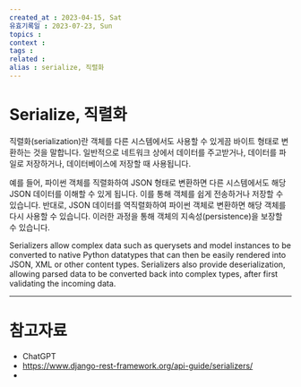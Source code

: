 ```yaml
---
created_at : 2023-04-15, Sat
유효기록일 : 2023-07-23, Sun
topics : 
context : 
tags : 
related : 
alias : serialize, 직렬화
---
```

# Serialize, 직렬화
직렬화(serialization)란 객체를 다른 시스템에서도 사용할 수 있게끔 바이트 형태로 변환하는 것을 말합니다. 일반적으로 네트워크 상에서 데이터를 주고받거나, 데이터를 파일로 저장하거나, 데이터베이스에 저장할 때 사용됩니다.

예를 들어, 파이썬 객체를 직렬화하여 JSON 형태로 변환하면 다른 시스템에서도 해당 JSON 데이터를 이해할 수 있게 됩니다. 이를 통해 객체를 쉽게 전송하거나 저장할 수 있습니다. 반대로, JSON 데이터를 역직렬화하여 파이썬 객체로 변환하면 해당 객체를 다시 사용할 수 있습니다. 이러한 과정을 통해 객체의 지속성(persistence)을 보장할 수 있습니다.

Serializers allow complex data such as querysets and model instances to be converted to native Python datatypes that can then be easily rendered into JSON, XML or other content types. Serializers also provide deserialization, allowing parsed data to be converted back into complex types, after first validating the incoming data.

---
# 참고자료
- ChatGPT
- https://www.django-rest-framework.org/api-guide/serializers/
- 

[^1]: